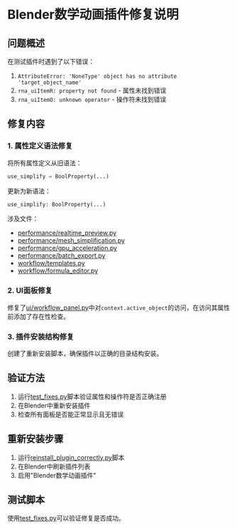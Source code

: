 # Blender数学动画插件修复说明

## 问题概述

在测试插件时遇到了以下错误：
1. `AttributeError: 'NoneType' object has no attribute 'target_object_name'`
2. `rna_uiItemR: property not found` - 属性未找到错误
3. `rna_uiItemO: unknown operator` - 操作符未找到错误

## 修复内容

### 1. 属性定义语法修复

将所有属性定义从旧语法：
```python
use_simplify = BoolProperty(...)
```

更新为新语法：
```python
use_simplify: BoolProperty(...)
```

涉及文件：
- [performance/realtime_preview.py](file://g:\GitHubcodecollection\blender-math-animationplug\performance\realtime_preview.py)
- [performance/mesh_simplification.py](file://g:\GitHubcodecollection\blender-math-animationplug\performance\mesh_simplification.py)
- [performance/gpu_acceleration.py](file://g:\GitHubcodecollection\blender-math-animationplug\performance\gpu_acceleration.py)
- [performance/batch_export.py](file://g:\GitHubcodecollection\blender-math-animationplug\performance\batch_export.py)
- [workflow/templates.py](file://g:\GitHubcodecollection\blender-math-animationplug\workflow\templates.py)
- [workflow/formula_editor.py](file://g:\GitHubcodecollection\blender-math-animationplug\workflow\formula_editor.py)

### 2. UI面板修复

修复了[ui/workflow_panel.py](file://g:\GitHubcodecollection\blender-math-animationplug\ui\workflow_panel.py)中对`context.active_object`的访问，在访问其属性前添加了存在性检查。

### 3. 插件安装结构修复

创建了重新安装脚本，确保插件以正确的目录结构安装。

## 验证方法

1. 运行[test_fixes.py](file://g:\GitHubcodecollection\blender-math-animationplug\test_fixes.py)脚本验证属性和操作符是否正确注册
2. 在Blender中重新安装插件
3. 检查所有面板是否能正常显示且无错误

## 重新安装步骤

1. 运行[reinstall_plugin_correctly.py](file://g:\GitHubcodecollection\blender-math-animationplug\reinstall_plugin_correctly.py)脚本
2. 在Blender中刷新插件列表
3. 启用"Blender数学动画插件"

## 测试脚本

使用[test_fixes.py](file://g:\GitHubcodecollection\blender-math-animationplug\test_fixes.py)可以验证修复是否成功。
